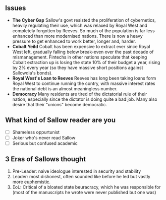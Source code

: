 ## Issues
- **The Cyber Gap**
	Sallow's govt resisted the proliferation of cybernetics, heavily regulating their use, which was relaxed by Royal West and completely forgotten by Reeves. So much of the population is far less enhanced than more modernised nations. There is now a heavy pressure to get enhanced to work better, longer and, harder. 
-  **Cobalt Yeild**
	Cobalt has been expensive to extract ever since Royal West left, gradually falling below break-even over the past decade of mismanagement. Fintechs in other nations speculate that keeping Cobalt extraction up is losing the state 10% of their budget a year, rising by 2% every year (so they have massive short positions against Sallowdia's bonds).
- **Royal West's Loan to Reeves**
	Reeves has long been taking loans form Royal West to continue running the contry, with massive interest rates the national debt is an almost meaningless number.
- **Democracy**
	Many residents are tired of the dictatorial rule of their nation, especially since the dictator is doing quite a bad job. Many also desire that their "unions" become democratic. 




## What kind of Sallow reader are you
- [ ] Shameless oppurtunist 
- [ ] Joker who's never read Sallow
- [ ] Serious but confused academic

## 3 Eras of Sallows thought
1. Pre-Leader: naive ideologue interested in security and stability
2. Leader: most dishonest, often sounded like before he led but vastly more euphemistic. 
3. EoL: Critical of a bloated state beuracracy, which he was responsible for (most of the manuscripts he wrote were never published but one was)
<!--stackedit_data:
eyJoaXN0b3J5IjpbODQ1MzI4MzEsODQ1MzI4MzEsMTY1MDM5Nz
Y2LC0xNDYyNzQ1OTMxLC0xMzcwMjc5NDI2LDcwNDk4NTgxOV19

-->